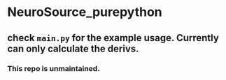 # NeuroSource_purepython

## check ``main.py`` for the example usage. Currently can only calculate the derivs.

### This repo is unmaintained. 
